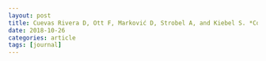 ```yaml
---
layout: post
title: Cuevas Rivera D, Ott F, Marković D, Strobel A, and Kiebel S. *Context-dependent risk aversion&#58; a model-based approach*. Frontiers in Psychology (2018). [doi](https://doi.org/10.3389/fpsyg.2018.02053) [pdf](https://www.frontiersin.org/articles/10.3389/fpsyg.2018.02053/pdf)
date: 2018-10-26
categories: article
tags: [journal]
---
```



